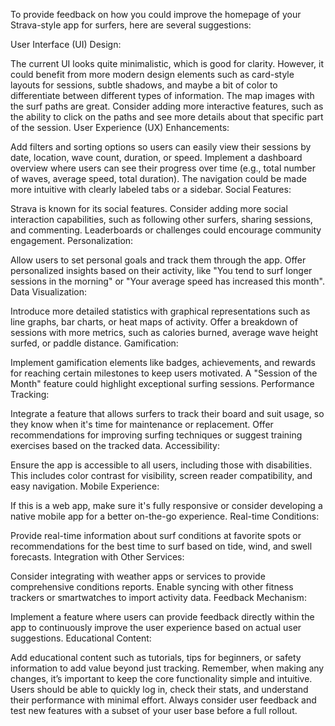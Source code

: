To provide feedback on how you could improve the homepage of your Strava-style app for surfers, here are several suggestions:

User Interface (UI) Design:

The current UI looks quite minimalistic, which is good for clarity. However, it could benefit from more modern design elements such as card-style layouts for sessions, subtle shadows, and maybe a bit of color to differentiate between different types of information.
The map images with the surf paths are great. Consider adding more interactive features, such as the ability to click on the paths and see more details about that specific part of the session.
User Experience (UX) Enhancements:

Add filters and sorting options so users can easily view their sessions by date, location, wave count, duration, or speed.
Implement a dashboard overview where users can see their progress over time (e.g., total number of waves, average speed, total duration).
The navigation could be made more intuitive with clearly labeled tabs or a sidebar.
Social Features:

Strava is known for its social features. Consider adding more social interaction capabilities, such as following other surfers, sharing sessions, and commenting.
Leaderboards or challenges could encourage community engagement.
Personalization:

Allow users to set personal goals and track them through the app.
Offer personalized insights based on their activity, like "You tend to surf longer sessions in the morning" or "Your average speed has increased this month".
Data Visualization:

Introduce more detailed statistics with graphical representations such as line graphs, bar charts, or heat maps of activity.
Offer a breakdown of sessions with more metrics, such as calories burned, average wave height surfed, or paddle distance.
Gamification:

Implement gamification elements like badges, achievements, and rewards for reaching certain milestones to keep users motivated.
A "Session of the Month" feature could highlight exceptional surfing sessions.
Performance Tracking:

Integrate a feature that allows surfers to track their board and suit usage, so they know when it's time for maintenance or replacement.
Offer recommendations for improving surfing techniques or suggest training exercises based on the tracked data.
Accessibility:

Ensure the app is accessible to all users, including those with disabilities. This includes color contrast for visibility, screen reader compatibility, and easy navigation.
Mobile Experience:

If this is a web app, make sure it's fully responsive or consider developing a native mobile app for a better on-the-go experience.
Real-time Conditions:

Provide real-time information about surf conditions at favorite spots or recommendations for the best time to surf based on tide, wind, and swell forecasts.
Integration with Other Services:

Consider integrating with weather apps or services to provide comprehensive conditions reports.
Enable syncing with other fitness trackers or smartwatches to import activity data.
Feedback Mechanism:

Implement a feature where users can provide feedback directly within the app to continuously improve the user experience based on actual user suggestions.
Educational Content:

Add educational content such as tutorials, tips for beginners, or safety information to add value beyond just tracking.
Remember, when making any changes, it’s important to keep the core functionality simple and intuitive. Users should be able to quickly log in, check their stats, and understand their performance with minimal effort. Always consider user feedback and test new features with a subset of your user base before a full rollout.




